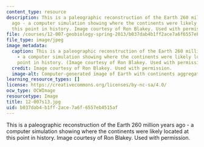 ```yaml
---
content_type: resource
description: This is a paleographic reconstruction of the Earth 260 million years
  ago - a computer simulation showing where the continents were likely located at
  this point in history. Image courtesy of Ron Blakey. Used with permission.
file: /courses/12-007-geobiology-spring-2013/b037dab4b1ff2ace7a6f6557eb4515af_12-007s13.jpg
file_type: image/jpeg
image_metadata:
  caption: This is a paleographic reconstruction of the Earth 260 million years ago
    - a computer simulation showing where the continents were likely located at this
    point in history. (Image courtesy of Ron Blakey. Used with permission.)
  credit: Image courtesy of Ron Blakey. Used with permission.
  image-alt: Computer-generated image of Earth with continents aggregated together.
learning_resource_types: []
license: https://creativecommons.org/licenses/by-nc-sa/4.0/
ocw_type: OCWImage
resourcetype: Image
title: 12-007s13.jpg
uid: b037dab4-b1ff-2ace-7a6f-6557eb4515af
---
```

This is a paleographic reconstruction of the Earth 260 million years ago - a computer simulation showing where the continents were likely located at this point in history. Image courtesy of Ron Blakey. Used with permission.